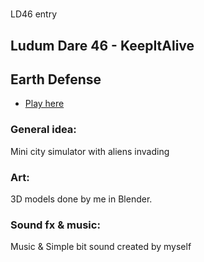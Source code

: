 # 
 LD46 entry
## Ludum Dare 46 - KeepItAlive

## Earth Defense

* [Play here](https://aerosolswe.github.io/Bunker-32/)

### General idea:
Mini city simulator with aliens invading

### Art:
3D models done by me in Blender.

### Sound fx & music:
Music & Simple bit sound created by myself
